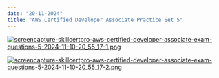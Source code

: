 ```yaml
---
date: "20-11-2024"
title: "AWS Certified Developer Associate Practice Set 5"
---
```

<a href="/images/screencapture-skillcertpro-aws-certified-developer-associate-exam-questions-5-2024-11-10-20_55_17-1.png" target="_blank"><img src="/images/screencapture-skillcertpro-aws-certified-developer-associate-exam-questions-5-2024-11-10-20_55_17-1.png" alt="screencapture-skillcertpro-aws-certified-developer-associate-exam-questions-5-2024-11-10-20_55_17-1.png" /></a>

<a href="/images/screencapture-skillcertpro-aws-certified-developer-associate-exam-questions-5-2024-11-10-20_55_17-2.png" target="_blank"><img src="/images/screencapture-skillcertpro-aws-certified-developer-associate-exam-questions-5-2024-11-10-20_55_17-2.png" alt="screencapture-skillcertpro-aws-certified-developer-associate-exam-questions-5-2024-11-10-20_55_17-2.png" /></a>

